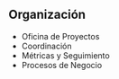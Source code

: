 ##  Organización

 - Oficina de Proyectos
  - Coordinación
  - Métricas y Seguimiento
  - Procesos de Negocio